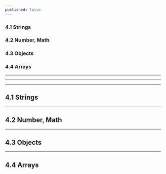 ```yaml
---
published: false
---
```


### 4.1 Strings
### 4.2 Number, Math
### 4.3 Objects
### 4.4 Arrays
---

---

---

## **4.1 Strings**


---

## **4.2 Number, Math**

---

## **4.3 Objects**

---

## **4.4 Arrays**
